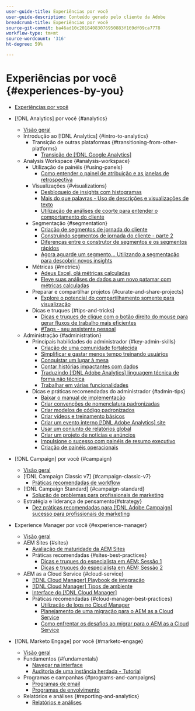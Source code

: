 ```yaml
---
user-guide-title: Experiências por você
user-guide-description: Conteúdo gerado pelo cliente da Adobe
breadcrumb-title: Experiências por você
source-git-commit: ba46ad10c20184083076950883f169df09ca7778
workflow-type: tm+mt
source-wordcount: '316'
ht-degree: 59%

---
```



# Experiências por você {#experiences-by-you}

+ [Experiências por você](/help/overview.md)

+ [!DNL Analytics] por você {#analytics}
   + [Visão geral](/help/analytics/overview.md)
   + Introdução ao [!DNL Analytics] {#intro-to-analytics}
      + Transição de outras plataformas {#transitioning-from-other-platforms}
         + [Transição de [!DNL Google Analytics]](/help/analytics/intro-to-analytics/transitioning-from-other-platforms/transition-from-google-analytics.md)
   + Analysis Workspace {#analysis-workspace}
      + Utilização de painéis {#using-panels}
         + [Como entender o painel de atribuição e as janelas de retrospectiva](/help/analytics/analysis-workspace/using-panels/understanding-adobe-analytics-attribution-panel-and-lookback-windows.md)
      + Visualizações {#visualizations}
         + [Desbloqueio de insights com histogramas](/help/analytics/analysis-workspace/visualizations/unlocking-insights-with-histograms.md)
         + [Mais do que palavras - Uso de descrições e visualizações de texto](/help/analytics/analysis-workspace/visualizations/more-than-words-using-text-visualizations-and-descriptions.md)
         + [Utilização de análises de coorte para entender o comportamento do cliente](/help/analytics/analysis-workspace/visualizations/use-cohort-analysis-to-understand-customer-behavior.md)
      + Segmentação {#segmentation}
         + [Criação de segmentos de jornada do cliente](/help/analytics/analysis-workspace/segmentation/building-customer-journey-segments.md)
         + [Construindo segmentos de jornada do cliente - parte 2](/help/analytics/analysis-workspace/segmentation/building-customer-journey-segments-part-two.md)
         + [Diferenças entre o construtor de segmentos e os segmentos rápidos](/help/analytics/analysis-workspace/segmentation/differences-between-the-segment-builder-and-quick-segments.md)
         + [Agora aguarde um segmento... Utilizando a segmentação para descobrir novos insights](/help/analytics/analysis-workspace/segmentation/segmentation-to-discover-new-insights.md)
      + Métricas {#metrics}
         + [Adeus Excel, olá métricas calculadas](/help/analytics/analysis-workspace/metrics/goodbye-excel-hello-calculated-metrics.md)
         + [Eleve suas análises de dados a um novo patamar com métricas calculadas](../analytics/analysis-workspace/metrics/take-your-data-analysis-to-the-next-level-with-calculated-metrics.md)
      + Preparar e compartilhar projetos {#curate-and-share-projects}
         + [Explore o potencial do compartilhamento somente para visualização](/help/analytics/analysis-workspace/curate-and-share-projects/unlocking-the-power-of-view-only-sharing.md)
      + Dicas e truques {#tips-and-tricks}
         + [Dicas e truques de clique com o botão direito do mouse para gerar fluxos de trabalho mais eficientes](/help/analytics/analysis-workspace/tips-and-tricks/right-click-tips-and-tricks-for-more-efficient-workflows.md)
         + [#Tags - seu assistente pessoal](/help/analytics/analysis-workspace/tips-and-tricks/tags-your-personal-assistant.md)
   + Administração {#administration}
      + Principais habilidades do administrador {#key-admin-skills}
         + [Criação de uma comunidade fortalecida](/help/analytics/administration/key-admin-skills/empowered-community.md)
         + [Simplificar e gastar menos tempo treinando usuários](/help/analytics/administration/key-admin-skills/simplify-training-users.md)
         + [Conquistar um lugar à mesa](/help/analytics/administration/key-admin-skills/gaining-a-seat-at-the-table.md)
         + [Contar histórias impactantes com dados](/help/analytics/administration/key-admin-skills/telling-impactful-stories-with-data.md)
         + [Traduzindo [!DNL Adobe Analytics] linguagem técnica de forma não técnica](/help/analytics/administration/key-admin-skills/translating-adobe-analytics-technical-language.md)
         + [Trabalhar em várias funcionalidades](/help/analytics/administration/key-admin-skills/working-cross-functionally.md)
      + Dicas e práticas recomendadas do administrador {#admin-tips}
         + [Baixar o manual de implementação](/help/analytics/administration/admin-tips/download-the-adobe-analytics-implementation-playbook.md)
         + [Criar convenções de nomenclatura padronizadas](/help/analytics/administration/admin-tips/create-standardized-naming-conventions.md)
         + [Criar modelos de código padronizados](/help/analytics/administration/admin-tips/create-standardized-code-templates.md)
         + [Criar vídeos e treinamento básicos](/help/analytics/administration/admin-tips/create-basic-videos-and-training.md)
         + [Criar um evento interno [!DNL Adobe Analytics] site](/help/analytics/administration/admin-tips/create-an-internal-adobe-analytics-site.md)
         + [Usar um conjunto de relatórios global](/help/analytics/administration/admin-tips/use-a-global-report-suite.md)
         + [Criar um projeto de notícias e anúncios](/help/analytics/administration/admin-tips/create-a-news-and-announcements-project.md)
         + [Impulsione o sucesso com painéis de resumo executivo](/help/analytics/administration/admin-tips/driving-success-with-executive-summary-dashboards.md)
         + [Criação de painéis operacionais](/help/analytics/administration/admin-tips/create-operational-dashboards.md)
+ [!DNL Campaign] por você {#campaign}
   + [Visão geral](/help/campaign/overview.md)
   + [!DNL Campaign Classic v7] {#campaign-classic-v7}
      + [Práticas recomendadas de workflow](/help/campaign/ac-v7/workflow-best-practices-for-marketers.md)
   + [!DNL Campaign Standard] {#campaign-standard}
      + [Solução de problemas para profissionais de marketing](/help/campaign/acs/troubleshooting-for-marketers.md)
   + Estratégia e liderança de pensamento{#strategy}
      + [Dez práticas recomendadas para [!DNL Adobe Campaign] sucesso para profissionais de marketing](/help/campaign/10-best-practices-for-marketers.md)
+ Experience Manager por você {#experience-manager}
   + [Visão geral](/help/experience-manager/overview.md)
   + AEM Sites {#sites}
      + [Avaliação de maturidade da AEM Sites](/help/experience-manager/sites/expert-resources/maturity-assessment.md)
      + Práticas recomendadas {#sites-best-practices}
         + [Dicas e truques do especialista em AEM: Sessão 1](/help/experience-manager/sites/expert-resources/champion-tips-1.md)
         + [Dicas e truques do especialista em AEM: Sessão 2](/help/experience-manager/sites/expert-resources/champion-tips-2.md)
   + AEM as a Cloud Service {#cloud-service}
      + [[!DNL Cloud Manager] Playbook de integração](/help/experience-manager/cloud-service/expert-resources/aem-champions/onboarding-playbook.md)
      + [[!DNL Cloud Manager] Tipos de ambiente](/help/experience-manager/cloud-service/expert-resources/aem-champions/environment-types.md)
      + [Interface do [!DNL Cloud Manager]](/help/experience-manager/cloud-service/expert-resources/aem-champions/cloud-manager-ui.md)
      + Práticas recomendadas {#cloud-manager-best-practices}
         + [Utilização de logs no Cloud Manager](/help/experience-manager/cloud-service/expert-resources/aem-champions/cloud-manager-using-logs.md)
         + [Planejamento de uma migração para o AEM as a Cloud Service](/help/experience-manager/cloud-service/expert-resources/aem-champions/migration.md)
         + [Como enfrentar os desafios ao migrar para o AEM as a Cloud Service](/help/experience-manager/cloud-service/expert-resources/aem-champions/migration-challenges.md)
+ [!DNL Marketo Engage] por você {#marketo-engage}
   + [Visão geral](/help/marketo/overview.md)
   + Fundamentos {#fundamentals}
      + [Navegar na interface](/help/marketo/fundamentals/ui-navigation.md)
      + [Auditoria de uma instância herdada - Tutorial](https://experienceleague.adobe.com/docs/experiences-by-you/auditing-an-inherited-instance/overview.html)
   + Programas e campanhas {#programs-and-campaigns}
      + [Programas de email](/help/marketo/programs/email-programs.md)
      + [Programas de envolvimento](/help/marketo/programs/engagement-programs.md)
   + Relatórios e análises {#reporting-and-analytics}
      + [Relatórios e análises](/help/marketo/reporting/reporting-and-analytics.md)
